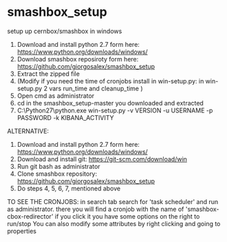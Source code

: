 # smashbox_setup

setup up cernbox/smashbox in windows

1. Download and install python 2.7 form here: https://www.python.org/downloads/windows/
2. Download smashbox reposiroty form here: https://github.com/giorgosalex/smashbox_setup
3. Extract the zipped file
4. (Modify if you need the time of cronjobs install in win-setup.py: in win-setup.py 2 vars run_time and cleanup_time )
5. Open cmd as administrator
6. cd in the smashbox_setup-master you downloaded and extracted
7. C:\Python27\python.exe win-setup.py -v VERSION -u USERNAME -p PASSWORD -k KIBANA_ACTIVITY


ALTERNATIVE:

1. Download and install python 2.7 form here: https://www.python.org/downloads/windows/
2. Download and install git: https://git-scm.com/download/win
3. Run git bash as administrator
4. Clone smashbox repository: https://github.com/giorgosalex/smashbox_setup
5. Do steps 4, 5, 6, 7, mentioned above


TO SEE THE CRONJOBS:
in search tab search for 'task scheduler' and run as administrator.
there you will find a cronjob with the name of 'smashbox-cbox-redirector'
if you click it you have some options on the right to run/stop 
You can also modify some attributes by right clicking and going to properties
